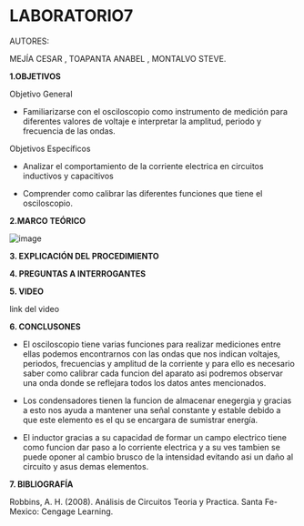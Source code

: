 # LABORATORIO7

AUTORES:

MEJÍA CESAR 
, TOAPANTA ANABEL , MONTALVO STEVE.

**1.OBJETIVOS** 

Objetivo General

* Familiarizarse con el osciloscopio como instrumento de medición para diferentes valores de voltaje e interpretar la amplitud, periodo y frecuencia de las ondas.

Objetivos Específicos

* Analizar el comportamiento de la corriente electrica en circuitos inductivos y capacitivos

* Comprender como calibrar las diferentes funciones que tiene el osciloscopio.

**2.MARCO TEÓRICO**

![image](https://user-images.githubusercontent.com/85134094/131353356-283e6fa7-08e2-4a18-9725-a5d95c43424f.png)

**3. EXPLICACIÓN DEL PROCEDIMIENTO**

**4. PREGUNTAS A INTERROGANTES**

**5. VIDEO**

link del video 




**6. CONCLUSONES**

* El osciloscopio tiene varias funciones para realizar mediciones entre ellas podemos encontrarnos con las ondas que nos indican voltajes, periodos, frecuencias y amplitud de la corriente y para ello es necesario saber como calibrar cada funcion del aparato asi podremos observar una onda donde se reflejara todos los datos antes mencionados.

* Los condensadores tienen la funcion de almacenar enegergia y gracias a esto  nos ayuda a mantener una señal constante y estable debido a que este elemento es el qu se encargara de sumistrar energía.

* El inductor  gracias a su capacidad de  formar un campo electrico tiene como funcion dar paso a lo corriente electrica y a su ves  tambien se puede oponer al cambio brusco de la intensidad evitando asi un daño al circuito y asus demas elementos.
 

**7. BIBLIOGRAFÍA**

Robbins, A. H. (2008). Análisis de Circuitos Teoria y Practica. Santa Fe-Mexico: Cengage Learning.


